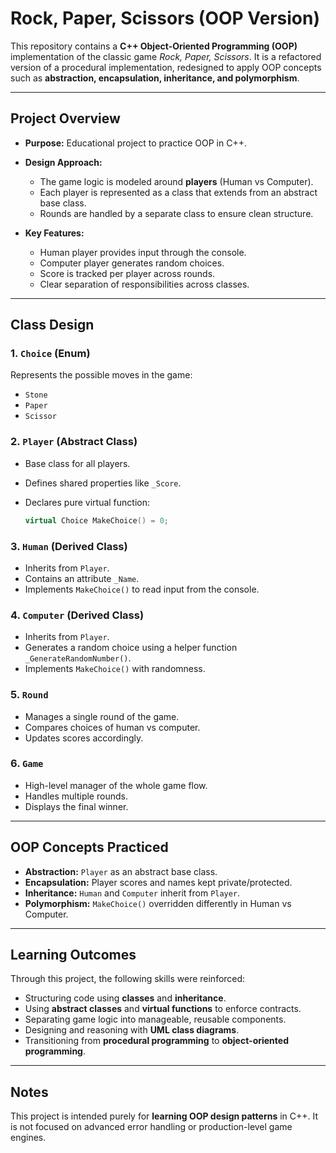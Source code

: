 # Rock, Paper, Scissors (OOP Version)

This repository contains a **C++ Object-Oriented Programming (OOP)** implementation of the classic game *Rock, Paper, Scissors*.
It is a refactored version of a procedural implementation, redesigned to apply OOP concepts such as **abstraction, encapsulation, inheritance, and polymorphism**.

---

## Project Overview

* **Purpose:** Educational project to practice OOP in C++.
* **Design Approach:**

  * The game logic is modeled around **players** (Human vs Computer).
  * Each player is represented as a class that extends from an abstract base class.
  * Rounds are handled by a separate class to ensure clean structure.
* **Key Features:**

  * Human player provides input through the console.
  * Computer player generates random choices.
  * Score is tracked per player across rounds.
  * Clear separation of responsibilities across classes.

---

## Class Design

### 1. `Choice` (Enum)

Represents the possible moves in the game:

* `Stone`
* `Paper`
* `Scissor`

### 2. `Player` (Abstract Class)

* Base class for all players.
* Defines shared properties like `_Score`.
* Declares pure virtual function:

  ```cpp
  virtual Choice MakeChoice() = 0;
  ```

### 3. `Human` (Derived Class)

* Inherits from `Player`.
* Contains an attribute `_Name`.
* Implements `MakeChoice()` to read input from the console.

### 4. `Computer` (Derived Class)

* Inherits from `Player`.
* Generates a random choice using a helper function `_GenerateRandomNumber()`.
* Implements `MakeChoice()` with randomness.

### 5. `Round`

* Manages a single round of the game.
* Compares choices of human vs computer.
* Updates scores accordingly.

### 6. `Game`

* High-level manager of the whole game flow.
* Handles multiple rounds.
* Displays the final winner.

---

## OOP Concepts Practiced

* **Abstraction:** `Player` as an abstract base class.
* **Encapsulation:** Player scores and names kept private/protected.
* **Inheritance:** `Human` and `Computer` inherit from `Player`.
* **Polymorphism:** `MakeChoice()` overridden differently in Human vs Computer.

---

## Learning Outcomes

Through this project, the following skills were reinforced:

* Structuring code using **classes** and **inheritance**.
* Using **abstract classes** and **virtual functions** to enforce contracts.
* Separating game logic into manageable, reusable components.
* Designing and reasoning with **UML class diagrams**.
* Transitioning from **procedural programming** to **object-oriented programming**.

---

## Notes

This project is intended purely for **learning OOP design patterns** in C++.
It is not focused on advanced error handling or production-level game engines.
